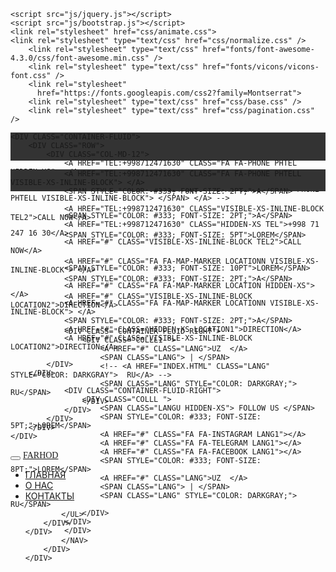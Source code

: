 <!DOCTYPE html>
<html lang="en">
<head>
	<meta charset="UTF-8">
	<title>FARHOD</title>
	<meta name="viewport" content="width=device-width, initial-scale=1, minimum-scale=1, maximum-scale=1">
	<meta name="viewport" content="width=device-width, initial-scale=1, user-scalable=no"">
	<meta http-equiv="X-UA-Compatible" content="IE=edge">
	<link rel="stylesheet" href="https://maxcdn.bootstrapcdn.com/bootstrap/3.3.7/css/bootstrap.min.css" integrity="sha384-BVYiiSIFeK1dGmJRAkycuHAHRg32OmUcww7on3RYdg4Va+PmSTsz/K68vbdEjh4u" crossorigin="anonymous">
	<link rel="stylesheet" href="https://cdnjs.cloudflare.com/ajax/libs/font-awesome/4.7.0/css/font-awesome.min.css">
	<!-- Optional theme -->
	<link rel="stylesheet" href="https://maxcdn.bootstrapcdn.com/bootstrap/3.3.7/css/bootstrap-theme.min.css" integrity="sha384-rHyoN1iRsVXV4nD0JutlnGaslCJuC7uwjduW9SVrLvRYooPp2bWYgmgJQIXwl/Sp" crossorigin="anonymous">
	<!-- Latest compiled and minified JavaScript -->
	<script src="https://maxcdn.bootstrapcdn.com/bootstrap/3.3.7/js/bootstrap.min.js" integrity="sha384-Tc5IQib027qvyjSMfHjOMaLkfuWVxZxUPnCJA7l2mCWNIpG9mGCD8wGNIcPD7Txa" crossorigin="anonymous"></script>
	<link rel="stylesheet" href="css/bootstrap.css">
<!-- <link rel="stylesheet" href="https://maxcdn.bootstrapcdn.com/bootstrap/4.0.0/css/bootstrap.min.css" integrity="sha384-Gn5384xqQ1aoWXA+058RXPxPg6fy4IWvTNh0E263XmFcJlSAwiGgFAW/dAiS6JXm" crossorigin="anonymous"> -->


	<script src="js/jquery.js"></script>
	<script src="js/bootstrap.js"></script>
	<link rel="stylesheet" href="css/animate.css">
	<link rel="stylesheet" type="text/css" href="css/normalize.css" />
		<link rel="stylesheet" type="text/css" href="fonts/font-awesome-4.3.0/css/font-awesome.min.css" />
		<link rel="stylesheet" type="text/css" href="fonts/vicons/vicons-font.css" />
		<link rel="stylesheet"
          href="https://fonts.googleapis.com/css2?family=Montserrat">
		<link rel="stylesheet" type="text/css" href="css/base.css" />
		<link rel="stylesheet" type="text/css" href="css/pagination.css" />


<style>
	h1{
		margin: 0;
	}
	.box{
		height: 100px;
		width: 10%;
		overflow: hidden;
		border: 1px solid red;
		background: #ff0;
		border-radius: 100%;
	}
	.hid-box{
		top: 100%;
		position: relative;
		transition: all .5s ease-out;
		background: #428bca;
		height: 100%;
	}
	.box:hover > .hid-box{
		top: 0;
	}
/*.container {
    display: grid;
    grid-template-columns: 100px 100px 100px;
    grid-template-rows: 50px 50px;
   
    display: grid;
    grid-template-columns: repeat(3, 100px);
    grid-template-rows: repeat(2, 50px);
    
    display: grid;
    grid-gap: 5px;
    grid-template-columns: repeat(auto-fit, minmax(100px, 1fr));
    grid-template-rows: repeat(2, 100px);
}
.container > div > img {
    width: 100%;
    height: 100%;
    object-fit: cover;
}
.div.int{
	background-color: red;
	width: 100%;
	height: 100%;
	object-fit: cover;
	color: red;
}*/
.navbar{
	background-color: none;
}
.head{
	width: 100%;
	background-color: #333;
	position: relative;
	object-fit: cover;
	/*object-position: left;*/
	height: 45px;
	text-transform: uppercase;
}
.headd{
	width: 100%;
	background-color: #333;
	position: relative;
	object-fit: cover;
	/*object-position: left;*/
	height: 35px;
	text-transform: uppercase;
}
.tel{
	font-size: 13pt;
	/*letter-spacing: -1pt;*/
	font-family: Montserrat;
	color: rgb(237, 237, 237);
	text-align: center;
}
.tel:hover{
	/*text-decoration: none;
	text-underline-position: none;*/
}
.phtel{
	font-size: 24pt;
	color: rgb(63, 212, 199);
	transform: translateY(7px);
}
.phtell{
	font-size: 14pt;
	color: rgb(63, 212, 199);
	transform: translateY(9px);
}
.tel2{
	font-size: 9pt;
	/*letter-spacing: -1pt;*/
	font-family: Montserrat;
	color: rgb(237, 237, 237);
	text-align: center;
	transform: translateY(5.5px);
}
.location{
	font-size: 23pt;
	color: rgb(63, 212, 199);
	transform: translateY(7px);
	transform: translateX(10px;);
}
.locationn{
	font-size: 14pt;
	color: rgb(63, 212, 199);
	transform: translateY(7px);
	transform: translateX(10px;);
}
.location1{
	font-size: 13pt;
	/*letter-spacing: -1pt;*/
	font-family: Montserrat;
	color: rgb(237, 237, 237);
	text-align: center; 
}
.location2{
		font-size: 9pt;
	/*letter-spacing: -1pt;*/
	font-family: Montserrat;
	color: rgb(237, 237, 237);
	text-align: center;
	transform: translateY(5.5px);
}
.colll{
	text-align: right;
	/*padding-right: 50px;*/
	transform: translateY(-25px);
}
.langu{
	color: rgb(237, 237, 237);
	font-family: Montserrat;
	font-size: 13pt;
	border-width: 1px;

}
.lang1{
	color: rgb(63, 212, 199);
	font-size: 17pt;
	letter-spacing: 11pt;
}
.lang1:hover{
	text-decoration: none;
	opacity: 0.6;
	font-weight: bold;
}
.lang{
	color: rgb(237, 237, 237);
	font-size: 12pt;
}
.lang:hover{
	text-decoration: none;
	text-underline-position: none;
}
.colll1{
	text-align: right;
	/*padding-right: 50px;*/
	transform: translateY(-17px);
}
.header{
	width: 100%;
	background-color: none;
}
.tops{
	width: 100%;

}
</style>		
</head>
<body>
		<!-- <div class="container">
  <div><div class="int">ss</div></div>
  <div><div class="int">ss</div></div>
  <div><div class="int">ss</div></div>
  <div><div class="int">ss</div></div>
  <div><div class="int">ss</div></div>
  <div><div class="int">ss</div></div>
		</div> -->
<div class="hidden-xs">
<div class=" head">

	<div class="container-fluid">
		<div class="row">
			<div class="col-md-12">
				<a href="tel:+998712471630" class="fa fa-phone phtel hidden-xs"> </a>

				<!-- <a href="tel:+998712471630"><span class="fa fa-phone phtell visible-xs-inline-block"> </span> </a> -->

				<span style="color: #333; font-size: 2pt;">A</span>
				<a href="tel:+998712471630" class="hidden-xs tel">+998 71 247 16 30</a>
				<a href="#" class="visible-xs-inline-block tel2">Call now</a>
				
				<span style="color: #333; font-size: 10pt">lorem</span>

				<a href="#" class="fa fa-map-marker location hidden-xs"> </a>
				<a href="#" class="fa fa-map-marker locationn visible-xs-inline-block"> </a>
				<span style="color: #333; font-size: 2pt;">A</span>
				<a href="#" class="hidden-xs location1">DIRECTION</a>
				<a href="#" class="visible-xs-inline-block location2">DIRECTION</a>
				
			</div>
		</div>
	
				<div class="container-fluid-right">
					<div class="colll ">
						<span class="langu hidden-xs"> FOLLOW US </span>
						<span style="color: #333; font-size: 5pt;">lorem</span>
						<a href="#" class="fa fa-instagram lang1"></a>
						<a href="#" class="fa fa-telegram lang1"></a>
						<a href="#" class="fa fa-facebook lang1"></a>
						<span style="color: #333; font-size: 8pt;">lorem</span>
						<a href="#" class="lang">UZ  </a>
						<span class="lang"> | </span>
						<span class="lang" style="color: darkgray;"> RU</span>
					</div>
				</div>
				</div>
</div>
</div>
<div class="headd visible-xs-inline-block"> 
	<div class="container-fluid">
		<div class="row">
			<div class="col-md-12">
				
				<a href="tel:+998712471630" class="fa fa-phone phtell visible-xs-inline-block"> </a>
				<span style="color: #333; font-size: 2pt;">A</span>
				
				<a href="tel:+998712471630" class="visible-xs-inline-block tel2">Call now</a>
			
				<span style="color: #333; font-size: 5pt">lorem</span>

				
				<a href="#" class="fa fa-map-marker locationn visible-xs-inline-block"> </a>
				<span style="color: #333; font-size: 2pt;">A</span>
				
				<a href="#" class="visible-xs-inline-block location2">DIRECTION</a>
				

				<div class="container-fluid-right">
					<div class="colll1 ">
						<a href="#" class="lang">UZ  </a>
						<span class="lang"> | </span>
						<!-- <a href="index.html" class="lang" style="color: darkgray">  RU</a> -->
						<span class="lang" style="color: darkgray;"> RU</span>
					</div>
				</div>
			</div>
		</div>
	</div>
</div>
<div class="container-fluid tops">
	<div id="#top">
		<div class="header">
			<nav class="navbar bavbar-inverse navbar">
	<div class="container-fluid">
		<div class="navbar-header">
			<button type="button" class="navbar-toggle" data-toggle="collapse" data-target="#myNavbar">
				<span class="icon-bar fa fa-bars"></span>
				<span class="icon-bar"></span>
				<span class="icon-bar"></span>
			</button>
			<!-- <a href="tel:+998977777777" class="t2"><i class="fa fa-phone"></i></a> -->
			<a href="index.html" class="navbar-brand"><span style="font-family: Brush Script Std; text-align: center;">FARHOD</span></a>
		</div>
		<div class="collapse navbar-collapse navbar-right" id="myNavbar">
			<ul class="nav navbar-nav">
				<li><a href="#top" class="t2">ГЛАВНАЯ</a></li>
				<li><a href="#content1" class="t2">О НАС</a></li>
				<li><a href="#footer" class="t2">КОНТАКТЫ</a></li>
				
			</ul>
		</div>
	</div>
			</nav>
		</div>
	</div>
</div>



<script src="https://code.jquery.com/jquery-3.2.1.slim.min.js" integrity="sha384-KJ3o2DKtIkvYIK3UENzmM7KCkRr/rE9/Qpg6aAZGJwFDMVNA/GpGFF93hXpG5KkN" crossorigin="anonymous"></script>
<script src="https://cdnjs.cloudflare.com/ajax/libs/popper.js/1.12.9/umd/popper.min.js" integrity="sha384-ApNbgh9B+Y1QKtv3Rn7W3mgPxhU9K/ScQsAP7hUibX39j7fakFPskvXusvfa0b4Q" crossorigin="anonymous"></script>
<script src="https://maxcdn.bootstrapcdn.com/bootstrap/4.0.0/js/bootstrap.min.js" integrity="sha384-JZR6Spejh4U02d8jOt6vLEHfe/JQGiRRSQQxSfFWpi1MquVdAyjUar5+76PVCmYl" crossorigin="anonymous"></script>
</body>
</html>
